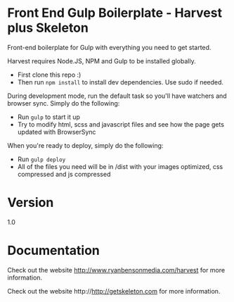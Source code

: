 Front End Gulp Boilerplate - Harvest plus Skeleton
====================================================

Front-end boilerplate for Gulp with everything you need to get started.

Harvest requires Node.JS, NPM and Gulp to be installed globally.

* First clone this repo :)
* Then run `npm install` to install dev dependencies. Use sudo if needed.

During development mode, run the default task so you'll have watchers and browser sync. Simply do the following:
* Run `gulp` to start it up
* Try to modify html, scss and javascript files and see how the page gets updated with BrowserSync

When you're ready to deploy, simply do the following:
* Run `gulp deploy`
* All of the files you need will be in /dist with your images optimized, css compressed and js compressed

Version
==========================
1.0

Documentation
==========================
Check out the website http://www.ryanbensonmedia.com/harvest for more information.

Check out the website http://http://getskeleton.com for more information.